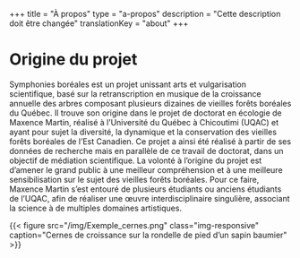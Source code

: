 +++
title = "À propos"
type = "a-propos"
description =  "Cette description doit être changée"
translationKey = "about"
+++

# Origine du projet

Symphonies boréales est un projet unissant arts et vulgarisation scientifique, basé sur la retranscription en musique de la croissance annuelle des arbres composant plusieurs dizaines de vieilles forêts boréales du Québec. Il trouve son origine dans le projet de doctorat en écologie de Maxence Martin, réalisé à l’Université du Québec à Chicoutimi (UQAC) et ayant pour sujet la diversité, la dynamique et la conservation des vieilles forêts boréales de l’Est Canadien. Ce projet a ainsi été réalisé à partir de ses données de recherche mais en parallèle de ce travail de doctorat, dans un objectif de médiation scientifique. La volonté à l’origine du projet est d’amener le grand public à une meilleur compréhension et à une meilleure sensibilisation sur le sujet des vieilles forêts boréales. Pour ce faire, Maxence Martin s’est entouré de plusieurs étudiants ou anciens étudiants de l’UQAC, afin de réaliser une œuvre interdisciplinaire singulière, associant la science à de multiples domaines artistiques. 


{{< figure src="/img/Exemple_cernes.png" class="img-responsive" caption="Cernes de croissance sur la rondelle de pied d’un sapin baumier" >}}


